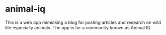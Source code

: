 # animal-iq
This is a web app mimicking a blog for posting articles and research on wild life especially animals.
The app is for a community known as Animal IQ
